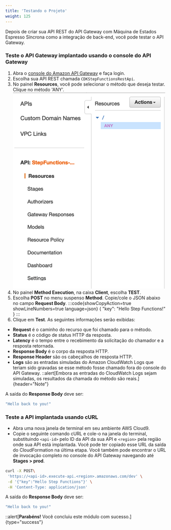 ```yaml
---
title: 'Testando o Projeto'
weight: 125
---
```


Depois de criar sua API REST do API Gateway com Máquina de Estados Espresso Síncrona como a integração de back-end, você pode testar o API Gateway.

### Teste o API Gateway implantado usando o console do API Gateway

1. Abra o [console do Amazon API Gateway](https://console.aws.amazon.com/apigateway/) e faça login.
2. Escolha sua API REST chamada `CDKStepFunctionsRestApi`.
3. No painel **Resources**, você pode selecionar o método que deseja testar. Clique no método 'ANY'.
   ![API Gateway ANY](/static/img/module-10/api-gateway-testing.png)
4. No painel **Method Execution**, na caixa **Client**, escolha **TEST**.
5. Escolha **POST** no menu suspenso **Method**. Copie/cole o JSON abaixo no campo **Request Body**.
:::code{showCopyAction=true showLineNumbers=true language=json}
{
"key": "Hello Step Functions!"
}
:::
6. Clique em **Test**. As seguintes informações serão exibidas:

- **Request** é o caminho do recurso que foi chamado para o método.
- **Status** é o código de status HTTP da resposta.
- **Latency** é o tempo entre o recebimento da solicitação do chamador e a resposta retornada.
- **Response Body** é o corpo da resposta HTTP.
- **Response Header** são os cabeçalhos de resposta HTTP.
- **Logs** são as entradas simuladas do Amazon CloudWatch Logs que teriam sido gravadas se esse método fosse chamado fora do console do API Gateway.
  ::alert[Embora as entradas do CloudWatch Logs sejam simuladas, os resultados da chamada do método são reais.]{header="Note"}

A saída do **Response Body** deve ser:

```bash
"Hello back to you!"
```

### Teste a API implantada usando cURL

- Abra uma nova janela de terminal em seu ambiente AWS Cloud9.
- Copie o seguinte comando cURL e cole-o na janela do terminal, substituindo `<api-id>` pelo ID da API da sua API e `<region>` pela região onde sua API está implantada. Você pode ter copiado esse URL da saída do CloudFormation na última etapa. Você também pode encontrar o URL de invocação completo no console do API Gateway navegando até **Stages > prod**.

```bash
curl -X POST\
 'https://<api-id>.execute-api.<region>.amazonaws.com/dev' \
 -d '{"key":"Hello Step Functions"}' \
 -H 'Content-Type: application/json'
```

A saída do **Response Body** deve ser:

```bash
"Hello back to you!"
```

::alert[**Parabéns!** Você concluiu este módulo com sucesso.]{type="success"}

